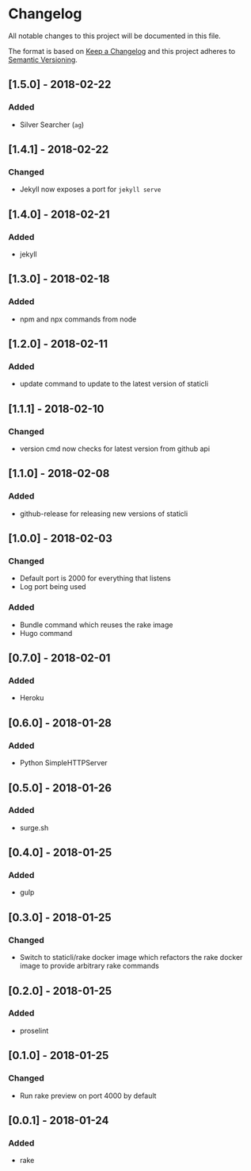 # Changelog
All notable changes to this project will be documented in this file.

The format is based on [Keep a Changelog](http://keepachangelog.com/en/1.0.0/)
and this project adheres to [Semantic Versioning](http://semver.org/spec/v2.0.0.html).

## [1.5.0] - 2018-02-22
### Added
- Silver Searcher (`ag`)

## [1.4.1] - 2018-02-22
### Changed
- Jekyll now exposes a port for `jekyll serve`

## [1.4.0] - 2018-02-21
### Added
- jekyll

## [1.3.0] - 2018-02-18
### Added
- npm and npx commands from node

## [1.2.0] - 2018-02-11
### Added
- update command to update to the latest version of staticli

## [1.1.1] - 2018-02-10
### Changed
- version cmd now checks for latest version from github api

## [1.1.0] - 2018-02-08
### Added
- github-release for releasing new versions of staticli

## [1.0.0] - 2018-02-03
### Changed
- Default port is 2000 for everything that listens
- Log port being used
### Added
- Bundle command which reuses the rake image
- Hugo command

## [0.7.0] - 2018-02-01
### Added
- Heroku

## [0.6.0] - 2018-01-28
### Added
- Python SimpleHTTPServer

## [0.5.0] - 2018-01-26
### Added
- surge.sh

## [0.4.0] - 2018-01-25
### Added
- gulp

## [0.3.0] - 2018-01-25
### Changed
- Switch to staticli/rake docker image which refactors the rake docker image to provide arbitrary rake commands

## [0.2.0] - 2018-01-25
### Added
- proselint

## [0.1.0] - 2018-01-25
### Changed
- Run rake preview on port 4000 by default

## [0.0.1] - 2018-01-24
### Added
- rake
